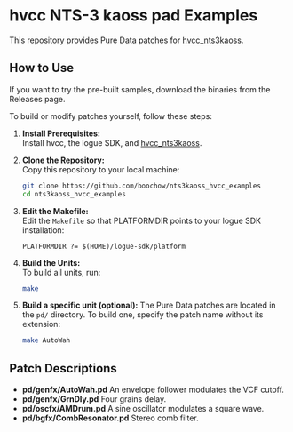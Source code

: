# hvcc NTS-3 kaoss pad Examples

This repository provides Pure Data patches for [hvcc_nts3kaoss](https://github.com/boochow/hvcc_nts3kaoss).

## How to Use

If you want to try the pre-built samples, download the binaries from the Releases page.

To build or modify patches yourself, follow these steps:

1. **Install Prerequisites:**  
   Install hvcc, the logue SDK, and [hvcc_nts3kaoss](https://github.com/boochow/hvcc_nts3kaoss).

2. **Clone the Repository:**  
   Copy this repository to your local machine:
   ```bash
   git clone https://github.com/boochow/nts3kaoss_hvcc_examples
   cd nts3kaoss_hvcc_examples
   ```

3. **Edit the Makefile:**  
   Edit the `Makefile` so that PLATFORMDIR points to your logue SDK installation:
   ```
   PLATFORMDIR ?= $(HOME)/logue-sdk/platform
   ```
4. **Build the Units:**  
   To build all units, run:
   
   ```bash
   make
   ```
   
5. **Build a specific unit (optional):**
   The Pure Data patches are located in the `pd/` directory. To build one, specify the patch name without its extension:
   
   ```bash
   make AutoWah
   ```

## Patch Descriptions

- **pd/genfx/AutoWah.pd** 
  An envelope follower modulates the VCF cutoff. 
- **pd/genfx/GrnDly.pd** 
  Four grains delay. 
- **pd/oscfx/AMDrum.pd** 
  A sine oscillator modulates a square wave.
- **pd/bgfx/CombResonator.pd** 
  Stereo comb filter.
